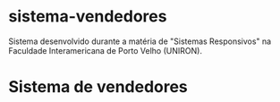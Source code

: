 # sistema-vendedores
Sistema desenvolvido durante a matéria de "Sistemas Responsivos" na Faculdade Interamericana de Porto Velho (UNIRON).
<h1>Sistema de vendedores</h2>
